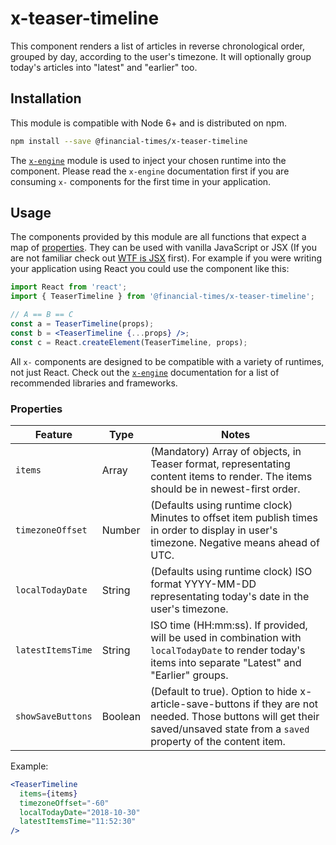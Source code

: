# x-teaser-timeline

This component renders a list of articles in reverse chronological order, grouped by day, according to the user's timezone.
It will optionally group today's articles into "latest" and "earlier" too.

## Installation

This module is compatible with Node 6+ and is distributed on npm.

```bash
npm install --save @financial-times/x-teaser-timeline
```

The [`x-engine`][engine] module is used to inject your chosen runtime into the component. Please read the `x-engine` documentation first if you are consuming `x-` components for the first time in your application.

[engine]: https://github.com/Financial-Times/x-dash/tree/master/packages/x-engine


## Usage

The components provided by this module are all functions that expect a map of [properties](#properties). They can be used with vanilla JavaScript or JSX (If you are not familiar check out [WTF is JSX][jsx-wtf] first). For example if you were writing your application using React you could use the component like this:

```jsx
import React from 'react';
import { TeaserTimeline } from '@financial-times/x-teaser-timeline';

// A == B == C
const a = TeaserTimeline(props);
const b = <TeaserTimeline {...props} />;
const c = React.createElement(TeaserTimeline, props);
```

All `x-` components are designed to be compatible with a variety of runtimes, not just React. Check out the [`x-engine`][engine] documentation for a list of recommended libraries and frameworks.

[jsx-wtf]: https://jasonformat.com/wtf-is-jsx/

### Properties

Feature              | Type            | Notes
---------------------|-----------------|----------------------------
`items`              | Array           | (Mandatory) Array of objects, in Teaser format, representating content items to render. The items should be in newest-first order.
`timezoneOffset`     | Number          | (Defaults using runtime clock) Minutes to offset item publish times in order to display in user's timezone. Negative means ahead of UTC.
`localTodayDate`     | String          | (Defaults using runtime clock) ISO format YYYY-MM-DD representating today's date in the user's timezone.
`latestItemsTime`    | String          | ISO time (HH:mm:ss). If provided, will be used in combination with `localTodayDate` to render today's items into separate "Latest" and "Earlier" groups. 
`showSaveButtons`    | Boolean         | (Default to true). Option to hide x-article-save-buttons if they are not needed. Those buttons will get their saved/unsaved state from a `saved` property of the content item.

Example:

```jsx
<TeaserTimeline
  items={items}
  timezoneOffset="-60"
  localTodayDate="2018-10-30"
  latestItemsTime="11:52:30"
/>
```
